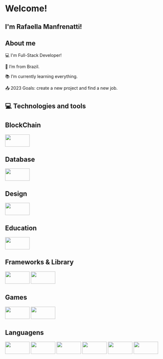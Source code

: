 # Welcome!

 

## I'm Rafaella Manfrenatti!

 
## About me

:computer: I'm Full-Stack Developer!

:house_with_garden: I’m from Brazil.

:books: I’m currently learning everything.

:outbox_tray: 2023 Goals: create a new project and find a new job.


## :computer: Technologies and tools


 ## BlockChain
 <img src="https://img.shields.io/badge/Blockchain.com-121D33?logo=blockchaindotcom&logoColor=fff&style=for-the-badge" width="80" height="40"/>
 
 
  ## Database
  <img src="https://img.shields.io/badge/MySQL-005C84?style=for-the-badge&logo=mysql&logoColor=white" width="80" height="40"/>
  

 ## Design
   <img src="	https://img.shields.io/badge/Canva-%2300C4CC.svg?&style=for-the-badge&logo=Canva&logoColor=white" width="80" height="40"/>
   
 ## Education
  <img src="https://img.shields.io/badge/freecodecamp-27273D?style=for-the-badge&logo=freecodecamp&logoColor=white" width="80" height="40"/>
  
 ## Frameworks & Library
  
  <img src=" https://img.shields.io/badge/Bootstrap-563D7C?style=for-the-badge&logo=bootstrap&logoColor=white" width="80" height="40"/>
    <img src=" https://img.shields.io/badge/jQuery-0769AD?style=for-the-badge&logo=jquery&logoColor=white" width="80" height="40"/>

  ## Games
   
  <img src=" https://img.shields.io/badge/Nintendo_3DS-D12228?style=for-the-badge&logo=nintendo-3ds&logoColor=white" width="80" height="40"/>
   
  <img src=" https://img.shields.io/badge/Nintendo_Switch-E60012?style=for-the-badge&logo=nintendo-switch&logoColor=white" width="80" height="40"/>
  
 
 
  ## Languagens
  
  <img src="https://img.shields.io/badge/CSS3-1572B6?style=for-the-badge&logo=css3&logoColor=white" width="80" height="40"/>
  <img src="https://img.shields.io/badge/HTML5-E34F26?style=for-the-badge&logo=html5&logoColor=white" width="80" height="40"/>
   <img src="https://img.shields.io/badge/JavaScript-323330?style=for-the-badge&logo=javascript&logoColor=F7DF1E" width="80" height="40"/>
  <img src="https://img.shields.io/badge/PHP-777BB4?style=for-the-badge&logo=php&logoColor=white" width="80" height="40"/>
   <img src="https://img.shields.io/badge/Python-FFD43B?style=for-the-badge&logo=python&logoColor=blue" width="80" height="40"/>
   <img src="https://img.shields.io/badge/Solidity-e6e6e6?style=for-the-badge&logo=solidity&logoColor=black" width="80" height="40"/>
  
  
  
  
 
